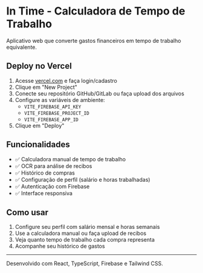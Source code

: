 # In Time - Calculadora de Tempo de Trabalho

Aplicativo web que converte gastos financeiros em tempo de trabalho equivalente.

## Deploy no Vercel

1. Acesse [vercel.com](https://vercel.com) e faça login/cadastro
2. Clique em "New Project"
3. Conecte seu repositório GitHub/GitLab ou faça upload dos arquivos
4. Configure as variáveis de ambiente:
   - `VITE_FIREBASE_API_KEY`
   - `VITE_FIREBASE_PROJECT_ID` 
   - `VITE_FIREBASE_APP_ID`
5. Clique em "Deploy"

## Funcionalidades

- ✅ Calculadora manual de tempo de trabalho
- ✅ OCR para análise de recibos
- ✅ Histórico de compras
- ✅ Configuração de perfil (salário e horas trabalhadas)
- ✅ Autenticação com Firebase
- ✅ Interface responsiva

## Como usar

1. Configure seu perfil com salário mensal e horas semanais
2. Use a calculadora manual ou faça upload de recibos
3. Veja quanto tempo de trabalho cada compra representa
4. Acompanhe seu histórico de gastos

---

Desenvolvido com React, TypeScript, Firebase e Tailwind CSS.